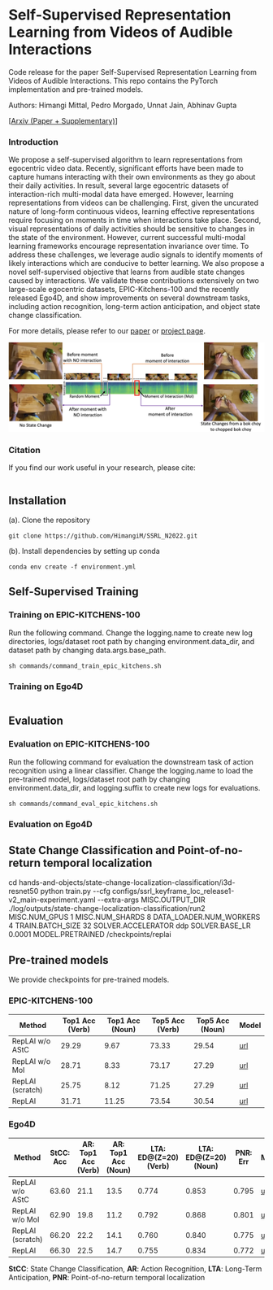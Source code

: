 # Self-Supervised Representation Learning from Videos of Audible Interactions

Code release for the paper Self-Supervised Representation Learning from Videos of Audible Interactions. This repo contains the PyTorch implementation and pre-trained models.

Authors: Himangi Mittal, Pedro Morgado, Unnat Jain, Abhinav Gupta

[[Arxiv (Paper + Supplementary)]()]

### Introduction
We propose a self-supervised algorithm to learn representations from egocentric video data. Recently, significant efforts have been made to capture humans interacting with their own environments as they go about their daily activities. In result, several large egocentric datasets of interaction-rich multi-modal data have emerged. However, learning representations from videos can be challenging. First, given the uncurated nature of long-form continuous videos, learning effective representations require focusing on moments in time when interactions take place. Second, visual representations of daily activities should be sensitive to changes in the state of the environment. However, current successful multi-modal learning frameworks encourage representation invariance over time. To address these challenges, we leverage audio signals to identify moments of likely interactions which are conducive to better learning. We also propose a novel self-supervised objective that learns from audible state changes caused by interactions. We validate these contributions extensively on two large-scale egocentric datasets, EPIC-Kitchens-100 and the recently released Ego4D, and show improvements on several downstream tasks, including action recognition, long-term action anticipation, and object state change classification.

For more details, please refer to our [paper]() or [project page]().

![Teaser Image](./fig1.png)

### Citation
If you find our work useful in your research, please cite:
```
```

## Installation
(a). Clone the repository
```
git clone https://github.com/HimangiM/SSRL_N2022.git
```
(b). Install dependencies by setting up conda
```
conda env create -f environment.yml
```

## Self-Supervised Training

### Training on EPIC-KITCHENS-100

Run the following command. Change the logging.name to create new log directories, logs/dataset root path by changing environment.data_dir, and dataset path by changing data.args.base_path.

```
sh commands/command_train_epic_kitchens.sh 
```

### Training on Ego4D

```

```

## Evaluation

### Evaluation on EPIC-KITCHENS-100

Run the following command for evaluation the downstream task of action recognition using a linear classifier. Change the logging.name to load the pre-trained model, logs/dataset root path by changing environment.data_dir, and logging.suffix to create new logs for evaluations.

```
sh commands/command_eval_epic_kitchens.sh 
```

### Evaluation on Ego4D

## State Change Classification and Point-of-no-return temporal localization

cd hands-and-objects/state-change-localization-classification/i3d-resnet50
python train.py --cfg configs/ssrl_keyframe_loc_release1-v2_main-experiment.yaml --extra-args MISC.OUTPUT_DIR ./log/outputs/state-change-localization-classification/run2 MISC.NUM_GPUS 1 MISC.NUM_SHARDS 8 DATA_LOADER.NUM_WORKERS 4 TRAIN.BATCH_SIZE 32 SOLVER.ACCELERATOR ddp SOLVER.BASE_LR 0.0001 MODEL.PRETRAINED /checkpoints/replai

## Pre-trained models
We provide checkpoints for pre-trained models.

### EPIC-KITCHENS-100 

| **Method** | **Top1 Acc (Verb)** | **Top1 Acc (Noun)** | **Top5 Acc (Verb)** | **Top5 Acc (Noun)** | **Model** |
|------- |-----------------|-----------------|-----------------|-----------------|-------|
| RepLAI w/o AStC | 29.29 | 9.67 | 73.33 | 29.54 | [url](https://drive.google.com/file/d/1ls8MFxxaUr_D8KKzqANUfslU90DQYUxU/view?usp=sharing) |
| RepLAI w/o MoI | 28.71 | 8.33 | 73.17 | 27.29 | [url](https://drive.google.com/file/d/1KAtIvgK4RxcgYPK8aHTbnJxawEpY0Q4w/view?usp=sharing) |
| RepLAI (scratch) | 25.75 | 8.12 | 71.25 | 27.29 | [url](https://drive.google.com/file/d/1aVKCLD6DWZYafvrA-rODLyYMw0X_hj9d/view?usp=sharing) |
| RepLAI | 31.71 | 11.25 | 73.54 | 30.54 | [url](https://drive.google.com/file/d/1FlRJxKo0gYGZTzxPUB4hloQWA4cNG4ZU/view?usp=sharing) |

### Ego4D

| **Method** | **StCC: Acc** | **AR: Top1 Acc (Verb)** | **AR: Top1 Acc (Noun)** | **LTA: ED@(Z=20) (Verb)** | **LTA: ED@(Z=20) (Noun)** | **PNR: Err** | **Model** |
| --- | --- | --- | --- | --- | --- | --- | --- |
| RepLAI w/o AStC | 63.60 | 21.1 | 13.5 | 0.774 | 0.853 | 0.795 | [url]() |
| RepLAI w/o MoI | 62.90 | 19.8 | 11.2 | 0.792 | 0.868 | 0.801 | [url]() |
| RepLAI (scratch) | 66.20 | 22.2 | 14.1 | 0.760 | 0.840 | 0.775 | [url]() |
| RepLAI | 66.30 | 22.5 | 14.7 | 0.755 | 0.834 | 0.772 | [url]() |

**StCC**: State Change Classification, **AR**: Action Recognition, **LTA**: Long-Term Anticipation, **PNR**: Point-of-no-return temporal localization
